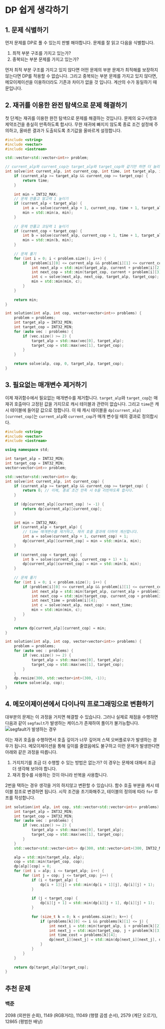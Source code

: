 # DP 쉽게 생각하기

## 1. 문제 식별하기
먼저 문제를 DP로 풀 수 있는지 판별 해야합니다. 문제를 잘 읽고 다음을 식별합니다.

1. 최적 부분 구조를 가지고 있는가?
2. 중복되는 부분 문제를 가지고 있는가?

먼저 최적 부분 구조를 가지고 있지 않다면 어떤 문제의 부분 문제가 최적해를 보장하지 않는다면 DP를 적용할 수 없습니다. 그리고 중복되는 부분 문제를 가지고 있지 않다면, 메모이제이션을 이용하더라도 기존과 차이가 없을 것 입니다. 계산의 수가 동일하기 때문입니다.

## 2. 재귀를 이용한 완전 탐색으로 문제 해결하기
첫 단계는 재귀를 이용한 완전 탐색으로 문제를 해결하는 것입니다. 문제의 요구사항과 제약조건을 충실히 만족하도록 합시다. 무한 재귀에 빠지지 않도록 종료 조건 설정에 주의하고, 올바른 결과가 도출되도록 초기값을 올바르게 설정합니다.

``` cpp
#include <string>
#include <vector>
#include <iostream>

std::vector<std::vector<int>> problem;

// current_alp와 current_cop는 target_alp와 target_cop와 같기만 하면 더 늘리지 않아도 됩니다.
int solve(int current_alp, int current_cop, int time, int target_alp, int target_cop) {
    if (current_alp >= target_alp && current_cop >= target_cop) {
        return time;
    }
    
    int min = INT32_MAX;
    // 문제 안풀고 알고력 1 높이기
    if (current_alp < target_alp) {
        int a = solve(current_alp + 1, current_cop, time + 1, target_alp, target_cop);
        min = std::min(a, min);
    }
    
    // 문제 안풀고 코딩력 1 높이기
    if (current_cop < target_cop) {
        int b = solve(current_alp, current_cop + 1, time + 1, target_alp, target_cop);
        min = std::min(b, min);
    }
    
    // 문제 풀기
    for (int i = 0; i < problem.size(); i++) {
        if (problem[i][0] <= current_alp && problem[i][1] <= current_cop) {
            int next_alp = std::min(target_alp, current + problem[i][2]);
            int next_cop = std::min(target_cop, current + problem[i][3]);
            int c = solve(next_alp, next_cop, target_alp, target_cop);
            min = std::min(min, c);
        }
    }
    
    return min;
}

int solution(int alp, int cop, vector<vector<int>> problems) {
    problem = problems;
    int target_alp = INT32_MIN;
    int target_cop = INT32_MIN;
    for (auto vec : problems) {
        if (vec.size() >= 2) {
            target_alp = std::max(vec[0], target_alp);
            target_cop = std::max(vec[1], target_cop);
        }
    }
    
    return solve(alp, cop, 0, target_alp, target_cop);
}
```

## 3. 필요없는 매개변수 제거하기
이제 재귀함수에서 필요없는 매개변수를 제거합니다. `target_alp`와 `target_cop`는 매 재귀 호출마다 고정된 값을 가지므로 캐시 테이블과 관련이 없습니다. 그리고 `time`은 캐시 테이블에 들어갈 값으로 정합니다. 이 때 캐시 테이블을 `dp[current_alp][currnet_cop]`는 `current_alp`와 `current_cop`가 매개 변수일 때의 결과로 정의합시다.

``` cpp
#include <string>
#include <vector>
#include <iostream>

using namespace std;

int target_alp = INT32_MIN;
int target_cop = INT32_MIN;
vector<vector<int>> problem;

std::vector<std::vector<int>> dp;
int solve(int current_alp, int current_cop) {
    if (current_alp >= target_alp && current_cop >= target_cop) {
        return 0; // 이제, 종료 조건 만족 시 0을 리턴하도록 합시다.
    }
    
    if (dp[current_alp][current_cop] != -1) {
        return dp[current_alp][current_cop];
    }
    
    int min = INT32_MAX;
    if (current_alp < target_alp) {
        // time 매개변수를 제거하고, 재귀 호출 결과에 더하여 계산합니다.
        int a = solve(current_alp + 1, current_cop) + 1; 
        dp[current_alp][current_cop] = min = std::min(a, min);
    }
    
    if (current_cop < target_cop) {
        int b = solve(current_alp, current_cop + 1) + 1;
        dp[current_alp][current_cop] = min = std::min(b, min);
    }
    
    // 문제 풀기
    for (int i = 0; i < problem.size(); i++) {
        if (problem[i][0] <= current_alp && problem[i][1] <= current_cop) {
            int next_alp = std::min(target_alp, current_alp + problem[i][2]);
            int next_cop = std::min(target_cop, current_cop + problem[i][3]);
            int next_time = problem[i][4];
            int c = solve(next_alp, next_cop) + next_time;
            min = std::min(min, c);
        }
    }
    
    return dp[current_alp][current_cop] = min;
}

int solution(int alp, int cop, vector<vector<int>> problems) {
    problem = problems;
    for (auto vec : problems) {
        if (vec.size() >= 2) {
            target_alp = std::max(vec[0], target_alp);
            target_cop = std::max(vec[1], target_cop);
        }
    }
    dp.resize(300, std::vector<int>(300, -1));
    return solve(alp, cop);
}
```

## 4. 메모이제이션에서 다이나믹 프로그래밍으로 변환하기
대부분의 문제는 이 과정을 거치면 해결할 수 있습니다. 그러나 실제로 채점을 수행하면 다음과 같이 `segfault`가 발생하는 케이스가 존재하여 풀이가 불가능합니다. \
![segfault가 발생하는 경우](./images/fail.png)


이는 재귀 호출을 수행하면서 호출 깊이가 너무 깊어져 스택 오버플로우가 발생하는 경우가 됩니다. 메모이제이션을 통해 깊이를 줄였음에도 불구하고 이런 문제가 발생한다면 아래와 같은 과정을 따릅니다.

1. 가지치기를 조금 더 수행할 수 있는 방법은 없는가? 이 경우는 문제에 대해서 조금 더 생각해 보아야 합니다.
2. 재귀 함수를 사용하는 것이 아니라 반복을 사용합니다.

2번을 택하는 경우 생각을 거의 하지않고 변환할 수 있습니다. 함수 호출 부분을 캐시 테이블 참조로 변경하면 됩니다. 시작 조건을 초기화해주고, 테이블의 정의에 따라 `for` 루프를 작성합니다.

``` cpp
int solution(int alp, int cop, std::vector<std::vector<int>> problems) {
    int target_alp = INT32_MIN;
    int target_cop = INT32_MIN;
    for (auto vec : problems) {
        if (vec.size() >= 2) {
            target_alp = std::max(vec[0], target_alp);
            target_cop = std::max(vec[1], target_cop);
        }
    }
    std::vector<std::vector<int>> dp(300, std::vector<int>(300, INT32_MAX));

    alp = std::min(target_alp, alp); 
    cop = std::min(target_cop, cop);
    dp[alp][cop] = 0;
    for (int i = alp; i <= target_alp; i++) {
        for (int j = cop; j <= target_cop; j++) {
            if (i < target_alp) {
                dp[i + 1][j] = std::min(dp[i + 1][j], dp[i][j] + 1);
            }
            
            if (j < target_cop) {
                dp[i][j + 1] = std::min(dp[i][j + 1], dp[i][j] + 1);
            }
            
            for (size_t k = 0; k < problems.size(); k++) {
                if (problems[k][0] <= i && problems[k][1] <= j) { 
                    int next_i = std::min(target_alp, i + problem[k][2]);
                    int next_j = std::min(target_cop, j + problem[k][3]);
                    int time_cost = problems[k][4];
                    dp[next_i][next_j] = std::min(dp[next_i][next_j], dp[i][j] + time_cost); 
                }
            }
        }
    }
    
    return dp[target_alp][target_cop];
}
```

## 추천 문제
### 백준
2098 (외판원 순회), 1149 (RGB거리), 11049 (행렬 곱셈 순서), 2579 (계단 오르기), 12865 (평범한 배낭)